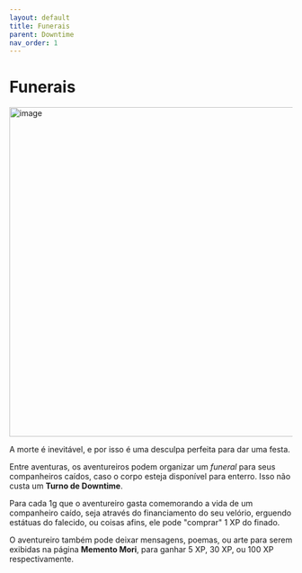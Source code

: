 ```yaml
---
layout: default
title: Funerais
parent: Downtime
nav_order: 1
---
```


# Funerais

<img width="563" height="586" alt="image" src="https://github.com/user-attachments/assets/2c7c5d89-214f-4cc7-954d-a94801ad3901" />

A morte é inevitável, e por isso é uma desculpa perfeita para dar uma festa.

Entre aventuras, os aventureiros podem organizar um _funeral_ para seus companheiros caídos, caso o corpo esteja disponível para enterro. Isso não custa um **Turno de Downtime**.

Para cada 1g que o aventureiro gasta comemorando a vida de um companheiro caído, seja através do financiamento do seu velório, erguendo estátuas do falecido, ou coisas afins, ele pode "comprar" 1 XP do finado.

O aventureiro também pode deixar mensagens, poemas, ou arte para serem exibidas na página **Memento Mori**, para ganhar 5 XP, 30 XP, ou 100 XP respectivamente.
